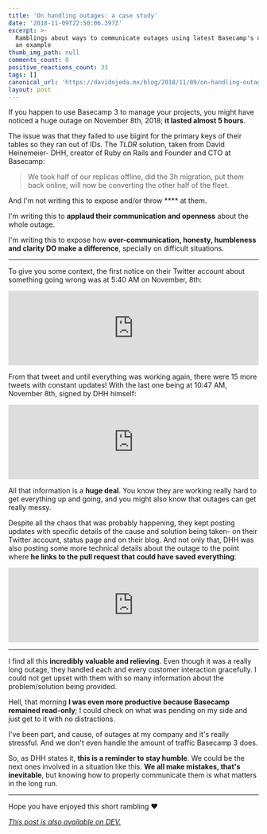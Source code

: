 ```yaml
---
title: 'On handling outages: a case study'
date: '2018-11-09T22:50:06.397Z'
excerpt: >-
  Ramblings about ways to communicate outages using latest Basecamp's outage as
  an example
thumb_img_path: null
comments_count: 0
positive_reactions_count: 33
tags: []
canonical_url: 'https://davidojeda.mx/blog/2018/11/09/on-handling-outages-a-case-study'
layout: post
---
```



If you happen to use Basecamp 3 to manage your projects, you might have noticed a huge outage on November 8th, 2018; **it lasted almost 5 hours**.

The issue was that they failed to use bigint for the primary keys of their tables so they ran out of IDs. The *TLDR* solution, taken from David Heinemeier- DHH, creator of Ruby on Rails and Founder and CTO at Basecamp: 

> We took half of our replicas offline, did the 3h migration, put them back online, will now be converting the other half of the fleet.

And I'm not writing this to expose and/or throw **** at them. 

I'm writing this to **applaud their communication and openness** about the whole outage.

I'm writing this to expose how **over-communication, honesty, humbleness and clarity DO make a difference**, specially on difficult situations.

---

To give you some context, the first notice on their Twitter account about something going wrong was at 5:40 AM on November, 8th:


<iframe class="liquidTag" src="https://dev.to/embed/tweet?args=1060527469361537024" style="border: 0; width: 100%;"></iframe>


From that tweet and until everything was working again, there were 15 more tweets with constant updates! With the last one being at 10:47 AM, November 8th, signed by DHH himself:


<iframe class="liquidTag" src="https://dev.to/embed/tweet?args=1060604787819827201" style="border: 0; width: 100%;"></iframe>


All that information is a **huge deal**. You know they are working really hard to get everything up and going, and you might also know that outages can get really messy. 

Despite all the chaos that was probably happening, they kept posting updates with specific details of the cause and solution being taken- on their Twitter account, status page and on their blog. And not only that, DHH was also posting some more technical details about the outage to the point where **he links to the pull request that could have saved everything**:


<iframe class="liquidTag" src="https://dev.to/embed/tweet?args=1060565296048562177" style="border: 0; width: 100%;"></iframe>


---

I find all this **incredibly valuable and relieving**. Even though it was a really long outage, they handled each and every customer interaction gracefully. I could not get upset with them with so many information about the problem/solution being provided. 

Hell, that morning **I was even more productive because Basecamp remained read-only**; I could check on what was pending on my side and just get to it with no distractions.

I've been part, and cause, of outages at my company and it's really stressful. And we don't even handle the amount of traffic Basecamp 3 does.

So, as DHH states it, **this is a reminder to stay humble**. We could be the next ones involved in a situation like this. **We all make mistakes, that's inevitable**, but knowing how to properly communicate them is what matters in the long run.

--- 

Hope you have enjoyed this short rambling ❤️

*[This post is also available on DEV.](https://dev.to/david_ojeda/on-handling-outages-a-case-study-59cb)*


<script>
const parent = document.getElementsByTagName('head')[0];
const script = document.createElement('script');
script.type = 'text/javascript';
script.src = 'https://cdnjs.cloudflare.com/ajax/libs/iframe-resizer/4.1.1/iframeResizer.min.js';
script.charset = 'utf-8';
script.onload = function() {
    window.iFrameResize({}, '.liquidTag');
};
parent.appendChild(script);
</script>    
